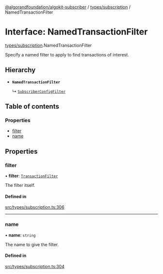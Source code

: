 [@algorandfoundation/algokit-subscriber](../README.md) / [types/subscription](../modules/types_subscription.md) / NamedTransactionFilter

# Interface: NamedTransactionFilter

[types/subscription](../modules/types_subscription.md).NamedTransactionFilter

Specify a named filter to apply to find transactions of interest.

## Hierarchy

- **`NamedTransactionFilter`**

  ↳ [`SubscriberConfigFilter`](types_subscription.SubscriberConfigFilter.md)

## Table of contents

### Properties

- [filter](types_subscription.NamedTransactionFilter.md#filter)
- [name](types_subscription.NamedTransactionFilter.md#name)

## Properties

### filter

• **filter**: [`TransactionFilter`](types_subscription.TransactionFilter.md)

The filter itself.

#### Defined in

[src/types/subscription.ts:306](https://github.com/lempira/algokit-subscriber-ts/blob/main/src/types/subscription.ts#L306)

___

### name

• **name**: `string`

The name to give the filter.

#### Defined in

[src/types/subscription.ts:304](https://github.com/lempira/algokit-subscriber-ts/blob/main/src/types/subscription.ts#L304)
